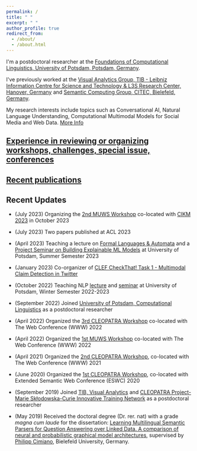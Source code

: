 ```yaml
---
permalink: /
title: " "
excerpt: " "
author_profile: true
redirect_from: 
  - /about/
  - /about.html
---
```



I'm a postdoctoral researcher at the <a href="https://clp.ling.uni-potsdam.de/" target="_blank">Foundations of Computational Linguistics, University of Potsdam, Potsdam, Germany</a>. 

I've previously worked at the <a href="https://www.tib.eu/en/research-development/research-groups-and-labs/visual-analytics" target="_blank">Visual Analytics Group, TIB - Leibniz Information Centre for Science and Technology & L3S Research Center, Hanover, Germany</a> and <a href="http://sc.cit-ec.uni-bielefeld.de/" target="_blank">Semantic Computing Group, CITEC, Bielefeld, Germany</a>.

My research interests include topics such as Conversational AI, Natural Language Understanding, Computational Multimodal Models for Social Media and Web Data. [More Info](https://sherzod-hakimov.github.io/research/)


## [Experience in reviewing or organizing workshops, challenges, special issue, conferences](/research/conference-journal-reviews)

## [Recent publications](/publications)


## Recent Updates

- (July 2023) Organizing the [2nd MUWS Workshop](https://muws-workshop.github.io/) co-located with [CIKM 2023](https://uobevents.eventsair.com/cikm2023/) in October 2023

- (July 2023) Two papers published at ACL 2023

- (April 2023) Teaching a lecture on [Formal Languages & Automata](https://sherzod-hakimov.github.io/teaching/2023-summer-teaching-1) and a [Project Seminar on Building Explainable ML Models](https://sherzod-hakimov.github.io/teaching/2023-summer-teaching-2) at University of Potsdam, Summer Semester 2023

- (January 2023) Co-organizer of <a href="https://checkthat.gitlab.io/clef2023/task1/">CLEF CheckThat! Task 1 - Multimodal Claim Detection in Twitter</a>

- (October 2022) Teaching NLP [lecture](https://sherzod-hakimov.github.io/teaching/2022-winter-teaching-2) and [seminar](https://sherzod-hakimov.github.io/teaching/2022-winter-teaching-1) at University of Potsdam, Winter Semester 2022-2023

- (September 2022) Joined [University of Potsdam, Computational Linguistics](https://clp.ling.uni-potsdam.de/) as a postdoctoral researcher

- (April 2022) Organized the [3rd CLEOPATRA Workshop](http://cleopatra-workshop.l3s.uni-hannover.de/) co-located with The Web Conference (WWW) 2022

- (April 2022) Organized the [1st MUWS Workshop](https://muws-workshop.github.io/2022-program.html) co-located with The Web Conference (WWW) 2022

- (April 2021) Organized the [2nd CLEOPATRA Workshop](https://cleopatra-workshop.l3s.uni-hannover.de/index.php/previous-editions/cleopatra-2021/), co-located with The Web Conference (WWW) 2021

- (June 2020) Organized the [1st CLEOPATRA Workshop](https://cleopatra-workshop.l3s.uni-hannover.de/index.php/previous-editions/cleopatra-2020/), co-located with Extended Semantic Web Conference (ESWC) 2020

- (September 2019) Joined [TIB, Visual Analytics](https://www.tib.eu/en/research-development/research-groups-and-labs/visual-analytics) and [CLEOPATRA Project- Marie Skłodowska-Curie Innovative Training Network](https://cleopatra-project.eu/) as a postdoctoral researcher

- (May 2019) Received the doctoral degree (Dr. rer. nat) with a grade *magna cum laude* for the dissertation: [Learning Multilingual Semantic Parsers for Question Answering over Linked Data. A comparison of neural and probabilistic graphical model architectures](https://pub.uni-bielefeld.de/download/2935619/2935620/Sherzod_Hakimov_PhD_Dissertation.pdf), supervised by [Philipp Cimiano](http://sc.cit-ec.uni-bielefeld.de/team/philipp-cimiano/), Bielefeld University, Germany. 